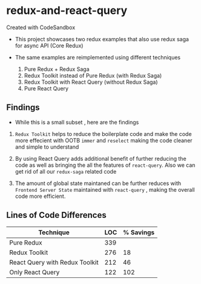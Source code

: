 # redux-and-react-query

Created with CodeSandbox

- This project showcases two redux examples that also use redux saga for async API (Core Redux)

- The same examples are reimplemented using different techniques
  1. Pure Redux + Redux Saga
  2. Redux Toolkit instead of Pure Redux (with Redux Saga)
  3. Redux Toolkit with React Query (without Redux Saga)
  3. Pure React Query

## Findings

- While this is a small subset , here are the findings

1. `Redux Toolkit` helps to reduce the boilerplate code and make the code more effecient with OOTB `immer` and `reselect` making the code cleaner and simple to understand

2. By using React Query adds additional benefit of further reducing the code as well as bringing the all the features of `react-query`. Also we can get rid of all our `redux-saga` related code

3. The amount of global state maintaned can be further reduces with `Frontend Server State` maintained with `react-query` , making the overall code more efficient.

## Lines of Code Differences


| Technique | LOC | % Savings |
|-----------|-----|-----------|
|Pure Redux| 339 | |
|Redux Toolkit| 276| 18|
|React Query with Redux Toolkit| 212 | 46|
|Only React Query| 122| 102|
